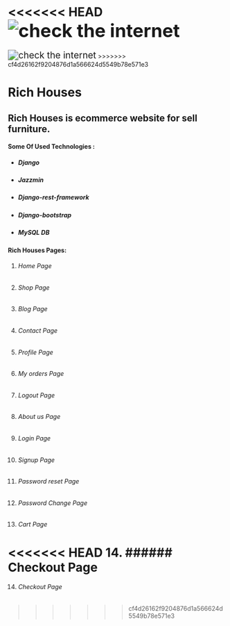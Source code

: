<<<<<<< HEAD
<img src="C:\Users\moham\OneDrive\Documents\images & videos\images.png" alt="check the internet" style="zoom:150%;" />
=======
<img src="cdn.dribbble.com/users/1162077/screenshots/3848914/programmer.gif" alt="check the internet" style="zoom:150%;" />
>>>>>>> cf4d26162f9204876d1a566624d5549b78e571e3

# Rich Houses

## **Rich Houses** is ecommerce website for sell furniture.

####  Some Of Used Technologies :

- ##### Django

- ##### Jazzmin

- ##### Django-rest-framework

- ##### Django-bootstrap

- ##### MySQL DB

#### Rich Houses Pages:

1. ###### Home Page 

2. ###### Shop Page

3. ###### Blog  Page

4. ###### Contact Page

5. ###### Profile Page

6. ###### My orders Page

7. ###### Logout Page

8. ###### About us Page

9. ###### Login Page

10. ###### Signup Page

11. ###### Password reset Page

12. ###### Password Change Page

13. ###### Cart Page

<<<<<<< HEAD
14. ###### Checkout Page
=======
14. ###### Checkout Page
>>>>>>> cf4d26162f9204876d1a566624d5549b78e571e3

